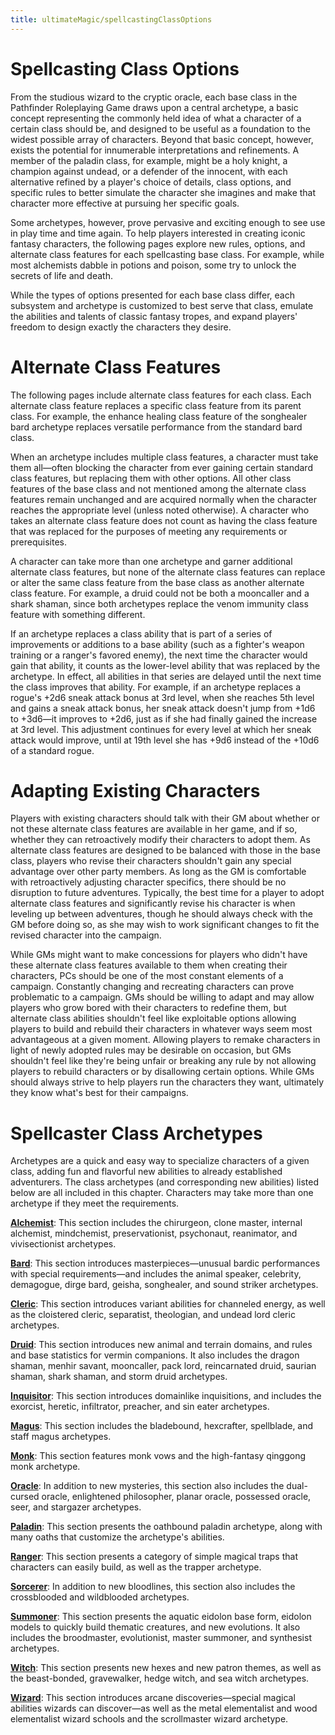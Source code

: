 ```yaml
---
title: ultimateMagic/spellcastingClassOptions
---
```

# Spellcasting Class Options

From the studious wizard to the cryptic oracle, each base class in the Pathfinder Roleplaying Game draws upon a central archetype, a basic concept representing the commonly held idea of what a character of a certain class should be, and designed to be useful as a foundation to the widest possible array of characters. Beyond that basic concept, however, exists the potential for innumerable interpretations and refinements. A member of the paladin class, for example, might be a holy knight, a champion against undead, or a defender of the innocent, with each alternative refined by a player's choice of details, class options, and specific rules to better simulate the character she imagines and make that character more effective at pursuing her specific goals.

Some archetypes, however, prove pervasive and exciting enough to see use in play time and time again. To help players interested in creating iconic fantasy characters, the following pages explore new rules, options, and alternate class features for each spellcasting base class. For example, while most alchemists dabble in potions and poison, some try to unlock the secrets of life and death.

While the types of options presented for each base class differ, each subsystem and archetype is customized to best serve that class, emulate the abilities and talents of classic fantasy tropes, and expand players' freedom to design exactly the characters they desire.

# Alternate Class Features

The following pages include alternate class features for each class. Each alternate class feature replaces a specific class feature from its parent class. For example, the enhance healing class feature of the songhealer bard archetype replaces versatile performance from the standard bard class.

When an archetype includes multiple class features, a character must take them all—often blocking the character from ever gaining certain standard class features, but replacing them with other options. All other class features of the base class and not mentioned among the alternate class features remain unchanged and are acquired normally when the character reaches the appropriate level (unless noted otherwise). A character who takes an alternate class feature does not count as having the class feature that was replaced for the purposes of meeting any requirements or prerequisites.

A character can take more than one archetype and garner additional alternate class features, but none of the alternate class features can replace or alter the same class feature from the base class as another alternate class feature. For example, a druid could not be both a mooncaller and a shark shaman, since both archetypes replace the venom immunity class feature with something different.

If an archetype replaces a class ability that is part of a series of improvements or additions to a base ability (such as a fighter's weapon training or a ranger's favored enemy), the next time the character would gain that ability, it counts as the lower-level ability that was replaced by the archetype. In effect, all abilities in that series are delayed until the next time the class improves that ability. For example, if an archetype replaces a rogue's +2d6 sneak attack bonus at 3rd level, when she reaches 5th level and gains a sneak attack bonus, her sneak attack doesn't jump from +1d6 to +3d6—it improves to +2d6, just as if she had finally gained the increase at 3rd level. This adjustment continues for every level at which her sneak attack would improve, until at 19th level she has +9d6 instead of the +10d6 of a standard rogue.

# Adapting Existing Characters

Players with existing characters should talk with their GM about whether or not these alternate class features are available in her game, and if so, whether they can retroactively modify their characters to adopt them. As alternate class features are designed to be balanced with those in the base class, players who revise their characters shouldn't gain any special advantage over other party members. As long as the GM is comfortable with retroactively adjusting character specifics, there should be no disruption to future adventures. Typically, the best time for a player to adopt alternate class features and significantly revise his character is when leveling up between adventures, though he should always check with the GM before doing so, as she may wish to work significant changes to fit the revised character into the campaign.

While GMs might want to make concessions for players who didn't have these alternate class features available to them when creating their characters, PCs should be one of the most constant elements of a campaign. Constantly changing and recreating characters can prove problematic to a campaign. GMs should be willing to adapt and may allow players who grow bored with their characters to redefine them, but alternate class abilities shouldn't feel like exploitable options allowing players to build and rebuild their characters in whatever ways seem most advantageous at a given moment. Allowing players to remake characters in light of newly adopted rules may be desirable on occasion, but GMs shouldn't feel like they're being unfair or breaking any rule by not allowing players to rebuild characters or by disallowing certain options. While GMs should always strive to help players run the characters they want, ultimately they know what's best for their campaigns.

# Spellcaster Class Archetypes

Archetypes are a quick and easy way to specialize characters of a given class, adding fun and flavorful new abilities to already established adventurers. The class archetypes (and corresponding new abilities) listed below are all included in this chapter. Characters may take more than one archetype if they meet the requirements.

[**Alchemist**](spellcastingClassOptions/alchemist.md): This section includes the chirurgeon, clone master, internal alchemist, mindchemist, preservationist, psychonaut, reanimator, and vivisectionist archetypes.

[**Bard**](spellcastingClassOptions/bard.md): This section introduces masterpieces—unusual bardic performances with special requirements—and includes the animal speaker, celebrity, demagogue, dirge bard, geisha, songhealer, and sound striker archetypes.

[**Cleric**](spellcastingClassOptions/cleric.md): This section introduces variant abilities for channeled energy, as well as the cloistered cleric, separatist, theologian, and undead lord cleric archetypes.

[**Druid**](spellcastingClassOptions/druid.md): This section introduces new animal and terrain domains, and rules and base statistics for vermin companions. It also includes the dragon shaman, menhir savant, mooncaller, pack lord, reincarnated druid, saurian shaman, shark shaman, and storm druid archetypes.

[**Inquisitor**](spellcastingClassOptions/inquisitor.md): This section introduces domainlike inquisitions, and includes the exorcist, heretic, infiltrator, preacher, and sin eater archetypes.

[**Magus**](spellcastingClassOptions/magus.md): This section includes the bladebound, hexcrafter, spellblade, and staff magus archetypes.

[**Monk**](spellcastingClassOptions/monk.md): This section features monk vows and the high-fantasy qinggong monk archetype.

[**Oracle**](spellcastingClassOptions/oracle.md): In addition to new mysteries, this section also includes the dual-cursed oracle, enlightened philosopher, planar oracle, possessed oracle, seer, and stargazer archetypes.

[**Paladin**](spellcastingClassOptions/paladin.md): This section presents the oathbound paladin archetype, along with many oaths that customize the archetype's abilities.

[**Ranger**](spellcastingClassOptions/ranger.md): This section presents a category of simple magical traps that characters can easily build, as well as the trapper archetype.

[**Sorcerer**](spellcastingClassOptions/sorcerer.md): In addition to new bloodlines, this section also includes the crossblooded and wildblooded archetypes.

[**Summoner**](spellcastingClassOptions/summoner.md): This section presents the aquatic eidolon base form, eidolon models to quickly build thematic creatures, and new evolutions. It also includes the broodmaster, evolutionist, master summoner, and synthesist archetypes.

[**Witch**](spellcastingClassOptions/witch.md): This section presents new hexes and new patron themes, as well as the beast-bonded, gravewalker, hedge witch, and sea witch archetypes.

[**Wizard**](spellcastingClassOptions/wizard.md): This section introduces arcane discoveries—special magical abilities wizards can discover—as well as the metal elementalist and wood elementalist wizard schools and the scrollmaster wizard archetype.

